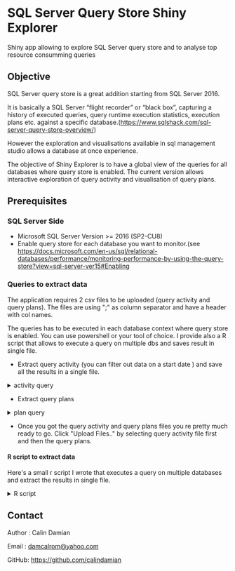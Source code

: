 
# SQL Server Query Store Shiny Explorer
Shiny app allowing to explore SQL Server query store and to analyse top resource consumming queries 


## Objective

SQL Server query store is a great addition starting from SQL Server 2016.

It is basically a SQL Server “flight recorder” or “black box”, capturing a history of executed queries, query runtime execution statistics, execution plans etc. against a specific database.(https://www.sqlshack.com/sql-server-query-store-overview/)

However the exploration and visualisations available in sql management studio allows a database at once experience.

The objective of Shiny Explorer is to have a global view of the queries for all databases where query store is enabled.
The current version allows interactive exploration of query activity and visualisation of query plans. 

## Prerequisites

### SQL Server Side

  * Microsoft SQL Server Version >= 2016 (SP2-CU8)
  * Enable query store for each database you want to monitor.(see https://docs.microsoft.com/en-us/sql/relational-databases/performance/monitoring-performance-by-using-the-query-store?view=sql-server-ver15#Enabling

### Queries to extract data

The application requires 2 csv files to be uploaded (query activity and query plans). 
The files are using ";" as column separator and have a header with col names.

The queries has to be executed in each database context where query store is enabled. You can use powershell or your tool of choice. 
I provide also a R script that allows to execute a query on multiple dbs and saves result in single file.

  * Extract query activity (you can filter out data on a start date ) and save all the results in a single file. 
<details>
<summary>activity query</summary>
    ```sql
    DECLARE @startdate DATETIME= '20200514';
    ;WITH cte
         AS (SELECT DB_NAME(DB_ID()) AS database_name, 
                    qsint.runtime_stats_interval_id, 
                    CAST(start_time AT TIME ZONE 'Central European Standard Time' AS DATETIME) AS start_time, 
                    CAST(end_time AT TIME ZONE 'Central European Standard Time' AS DATETIME) AS end_time, 
                    CASE
                        WHEN q.object_id = 0
                        THEN 'Ad-hoc'
                        ELSE OBJECT_NAME(q.object_id)
                    END AS [ObjectName], 
                    q.query_id, 
                    qp.plan_id, 
                    q.query_parameterization_type_desc, 
                    q.last_compile_memory_kb, 
                    q.last_compile_duration, 
                    CAST(rs.last_execution_time AT TIME ZONE 'Central Europe Standard Time' AS DATETIME) AS rs_last_execution_time, 
                    CAST(DATEADD(ms, -1 * last_duration / 1000, rs.last_execution_time) AT TIME ZONE 'Central Europe Standard Time' AS DATETIME) AS rs_last_execution_start_time, 
                    CAST(q.last_compile_start_time AT TIME ZONE 'Central Europe Standard Time' AS DATETIME) AS q_last_compile_start_time, 
                    rs.execution_type_desc, 
                    rs.count_executions, 
                    rs.last_duration,
                    CASE
                        WHEN count_executions > 0
                        THEN rs.avg_duration * count_executions
                        ELSE rs.last_duration
                    END AS total_duration, 
                    rs.avg_duration, 
                    rs.max_duration, 
                    rs.min_duration, 
                    rs.avg_cpu_time, 
                    rs.last_cpu_time, 
                    rs.max_cpu_time, 
                    rs.min_cpu_time, 
                    rs.avg_cpu_time * rs.count_executions AS total_cpu_time, 
                    rs.avg_rowcount, 
                    rs.last_rowcount, 
                    rs.max_rowcount, 
                    rs.min_rowcount, 
                    rs.avg_physical_io_reads, 
                    rs.max_physical_io_reads, 
                    rs.last_physical_io_reads, 
                    rs.min_physical_io_reads, 
                    rs.avg_physical_io_reads * rs.count_executions AS total_physical_io_reads, 
                    rs.avg_logical_io_reads, 
                    rs.last_logical_io_reads, 
                    rs.max_logical_io_reads, 
                    rs.min_logical_io_reads, 
                    rs.avg_logical_io_reads * rs.count_executions AS total_logical_io_reads, 
                    rs.avg_query_max_used_memory, 
                    rs.last_query_max_used_memory, 
                    rs.max_query_max_used_memory, 
                    rs.avg_query_max_used_memory * rs.count_executions AS total_query_max_used_memory, 
                    rs.last_dop, 
                    rs.min_logical_io_writes, 
                    rs.max_logical_io_writes, 
                    rs.last_logical_io_writes, 
                    rs.avg_logical_io_writes, 
                    rs.avg_logical_io_writes * rs.count_executions AS total_logical_io_writes ,
                    CAST(qt.query_sql_text AS VARCHAR(8000)) AS query_sql_text
             FROM sys.query_store_plan qp
                  INNER JOIN sys.query_store_query q ON qp.query_id = q.query_id
                  INNER JOIN sys.query_store_query_text qt ON q.query_text_id = qt.query_text_id
                  INNER JOIN sys.query_store_runtime_stats rs ON qp.plan_id = rs.plan_id
                  INNER JOIN sys.query_store_runtime_stats_interval qsint ON qsint.runtime_stats_interval_id = rs.runtime_stats_interval_id
             ----left join sys.query_store_wait_stats qsws   available on 2017
             WHERE is_internal_query != 1)
         SELECT *
         FROM cte
         WHERE 1 = 1
               AND start_time >= CAST(@startdate AS DATETIME);
    ```
</details>  

  * Extract query plans 
<details>
<summary>plan query</summary> 
    ```sql
      DECLARE @startdate DATETIME= '20200514';
      ;WITH cte
           AS (SELECT DB_NAME(DB_ID()) AS database_name, 
                      qp.plan_id, 
                      qp.query_id, 
                      CAST(start_time AT TIME ZONE 'Central Europe Standard Time' AS DATETIME) AS start_time,
                      CASE
                          WHEN count_executions > 0
                          THEN rs.avg_duration * count_executions * 1.0 / 1000 / 1000
                          ELSE rs.last_duration * 1.0 / 1000 / 1000
                      END AS total_duration_sec
               FROM sys.query_store_plan qp
                    INNER JOIN sys.query_store_query q ON qp.query_id = q.query_id
                    INNER JOIN sys.query_store_query_text qt ON q.query_text_id = qt.query_text_id
                    INNER JOIN sys.query_store_runtime_stats rs ON qp.plan_id = rs.plan_id
                    INNER JOIN sys.query_store_runtime_stats_interval qsint ON qsint.runtime_stats_interval_id = rs.runtime_stats_interval_id),
           cte_rank
           AS (SELECT *, 
                      ROW_NUMBER() OVER(
                      ORDER BY total_duration_sec DESC) AS rn  ---rank queries based on total_duration
               FROM cte
               WHERE start_time >= CAST('' AS DATETIME))
           SELECT query_id, 
                  plan_id, 
                  query_plan
           FROM sys.query_store_plan qp
           WHERE EXISTS
           (
               SELECT *
               FROM cte_rank
               WHERE query_id = qp.query_id
                     AND plan_id = qp.plan_id
                     AND rn <= 100  --- limit the number of rows 
           );
    ```
</details>


  * Once you got the query activity and query plans files you re pretty much ready to go. Click "Upload Files.." by selecting query activity file first and then the query plans.


#### R script to extract data

Here's a small r script I wrote that executes a query on multiple databases and extract the results in single file. 


<details>
<summary>R script</summary>

```r

library(DBI)
library(tidyverse)
library(bit64)
library(lubridate)

foreach_db = function (conn , sql , exclude_db = NULL , include_db = NULL) {
            '%ni%' <- Negate('%in%')
            tb_databases  = dbGetQuery(conn, " select name from sys.databases") %>% 
                as_tibble()
            if ( is.null(include_db))
                  include_db = tb_databases %>% pull(name) 
            tb_result =  dbGetQuery(conn, " select name from sys.databases") %>% 
                         as_tibble() %>% 
                         filter (name %ni% exclude_db &  name %in% include_db) %>%
                         mutate (name =  as.character(name) ) %>%
                                  select (name)  %>%
                                  mutate( tb_filename = map  (name , function (x){  
                                                                    tryCatch(
                                                                            {
                                                                             dbGetQuery(conn,  str_c("USE " , x))
                                                                             dbGetQuery(conn,sql )%>% 
                                                                             as_tibble()}
                                                                             , 
                                                                     error=function(theError) {
                                                                            print (str_c ("foreach_db|dbGetQuery|", x, " Error:" , theError))
                                                                            return(tibble())
                                                                        } )
                                                                     })  ) %>%
                                  unnest(tb_filename)
            tb_result
    }

#configure connection
#In order to access query store tables the login has to be granted "VIEW SERVER STATE"

conn <- dbConnect(odbc::odbc(), driver= "Sql Server" ,
                  server="Your Server",                                           
                  database ="master" ,
                  UID      = "Login",
                  PWD      = "****")

#exemple query to execute on multiple dbs. Replace the query with extract queries provided 
sql = "SELECT *
      FROM sys.tables ;"

#execute the query on multile dbs (excluding some dbs ) and save data on csv file
foreach_db (conn , sql , exclude_db = c("master", "model"  ,"msdb")   ) %>% 
write_delim ("C:\\Users\\results.csv" , append = F , delim = ";" ,col_names= T )


```
</details>


## Contact

Author : Calin Damian

Email : damcalrom@yahoo.com

GitHub: https://github.com/calindamian